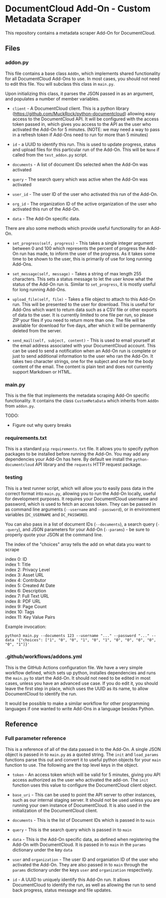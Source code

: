 
# DocumentCloud Add-On - Custom Metadata Scraper

This repository contains a metadata scraper Add-On for DocumentCloud. 

## Files

### addon.py

This file contains a base class `AddOn`, which implements shared functionality
for all DocumentCloud Add-Ons to use.  In most cases, you should not need to
edit this file.  You will subclass this class in `main.py`.

Upon initializing this class, it parses the JSON passed in as an argument, and
populates a number of member variables.

* `client` - A DocumentCloud client.  This is a python library
  (https://github.com/MuckRock/python-documentcloud) allowing easy access to
  the DocumentCloud API.  It will be configured with the access token passed
  in, which gives you access to the API as the user who activated the Add-On
  for 5 minutes. (NOTE: we may need a way to pass in a refresh token if Add-Ons
  need to run for more than 5 minutes)

* `id` - a UUID to identify this run.  This is used to update progress, status
  and upload files for this particular run of the Add-On.  This will be `None`
  if called from the `test_addon.py` script.

* `documents` - A list of document IDs selected when the Add-On was activated

* `query` - The search query which was active when the Add-On was activated

* `user_id` - The user ID of the user who activated this run of the Add-On.

* `org_id` - The organization ID of the active organization of the user who
  activated this run of the Add-On.

* `data` - The Add-On specific data.

There are also some methods which provide useful functionality for an Add-On.

* `set_progress(self, progress)` - This takes a single integer argument between
  0 and 100 which represents the percent of progress the Add-On run has made,
  to inform the user of the progress.  As it takes some time to be shown to the
  user, this is primarily of use for long running Add-Ons.

* `set_message(self, message)` - Takes a string of max length 255 characters.
  This sets a status message to let the user know what the status of the Add-On
  run is. Similar to `set_progress`, it is mostly useful for long running
  Add-Ons.

* `upload_file(self, file)` - Takes a file object to attach to this Add-On run.
  This will be presented to the user for download.  This is useful for Add-Ons
  which want to return data such as a CSV file or other exports of data to the
  user.  It is currently limited to one file per run, so please ZIP your files
  if you need to return more than one.  The file will be available for download
  for five days, after which it will be permanently deleted from the server.

* `send_mail(self, subject, content)` - This is used to email yourself at the
  email address associated with your DocumentCloud account.  This can be used
  to send a notification when an Add-On run is complete or just to send
  additional information to the user who ran the Add-On.  It takes two
  character strings, one for the subject and one for the body content of the
  email.  The content is plain text and does not currently support Markdown or
  HTML.

### main.py

This is the file that implements the metadata scraping Add-On specific functionality.
It contains the class `CustomMetaData` which inherits from `AddOn` from `addon.py`.

TODO: 
- Figure out why query breaks

### requirements.txt

This is a standard `pip` `requirements.txt` file.  It allows you to specify
python packages to be installed before running the Add-On.  You may add any
dependencies your Add-On has here.  By default we install the
`python-documentcloud` API library and the `requests` HTTP request package.

### testing

This is a test runner script, which will allow you to easily pass data in the
correct format into `main.py`, allowing you to run the Add-On locally, useful
for development purposes.  It requires your DocumentCloud username and
password, which is used to fetch an access token.  They can be passed in as
command line arguments (`--username` and `--password`), or in environment
variables (`DC_USERNAME` and `DC_PASSWORD`).

You can also pass in a list of document IDs (`--documents`), a search query
(`--query`), and JSON parameters for your Add-On (`--params`) - be sure to
properly quote your JSON at the command line.

The index of the "choices" array tells the add on what data you want to scrape

index 0: ID  <br />
index 1: Title <br />
index 2: Privacy Level <br />
index 3: Asset URL <br />
index 4: Contributor <br />
index 5: Created At Date <br />
index 6: Description <br />
index 7: Full Text URL <br />
index 8: PDF URL  <br />
index 9: Page Count <br />
index 10: Tags <br />
index 11: Key Value Pairs <br />

Example invocation:
```
python3 main.py --documents 123 --username "..." --password "..." --data '{"choices": ["1", "0", "0", "1", "0", "1", "0", "0", "0", "0", "0", "1"]}'
```

### .github/workflows/addons.yml

This is the GitHub Actions configuration file.  We have a very simple workflow
defined, which sets up python, installes dependencies and runs the `main.py` to
start the Add-On.  It should not need to be edited in most cases, unless you
have an advanced use case.  If you do edit it, you should leave the first step
in place, which uses the UUID as its name, to allow DocumentCloud to identify
the run.

It would be possible to make a similar workflow for other programming languages
if one wanted to write Add-Ons in a language besides Python.

## Reference

### Full parameter reference

This is a reference of all of the data passed in to the Add-On.  A single JSON
object is passed in to `main.py` as a quoted string.  The `init` and
`load_params` functions parse this out and convert it to useful python objects
for your `main` function to use.  The following are the top level keys in the
object.

* `token` - An access token which will be valid for 5 minutes, giving you API
  access authorized as the user who activated the add-on.  The `init` function
  uses this value to configure the DocumentCloud client object.

* `base_uri` - This can be used to point the API server to other instances,
  such as our internal staging server.  It should not be used unless you are
  running your own instance of DocumentCloud.  It is also used in the
  initialization of the DocumentCloud client.

*  `documents` - This is the list of Document IDs which is passed in to `main`

*  `query` - This is the search query which is passed in to `main`

*  `data` - This is the Add-On specific data, as defined when registering the
   Add-On with DocumentCloud.  It is passed in to `main` in the `params`
   dictionary under the key `data`

* `user` and `organization` - The user ID and organiation ID of the user who
  activated the Add-On.  They are also passed in to `main` through the `params`
  dictionary under the keys `user` and `organization` respectively.

* `id` - A UUID to uniquely identify this Add-On run.  It allows DocumentCloud
  to identify the run, as well as allowing the run to send back progress,
  status message and file updates.
